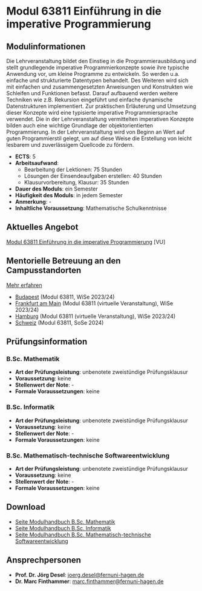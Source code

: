 # Modul 63811 Einführung in die imperative Programmierung

## Modulinformationen

Die Lehrveranstaltung bildet den Einstieg in die Programmierausbildung und stellt grundlegende imperative Programmierkonzepte sowie ihre typische Anwendung vor, um kleine Programme zu entwickeln. So werden u.a. einfache und strukturierte Datentypen behandelt. Des Weiteren wird sich mit einfachen und zusammengesetzten Anweisungen und Konstrukten wie Schleifen und Funktionen befasst. Darauf aufbauend werden weitere Techniken wie z.B. Rekursion eingeführt und einfache dynamische Datenstrukturen implementiert. Zur praktischen Erläuterung und Umsetzung dieser Konzepte wird eine typisierte imperative Programmiersprache verwendet. Die in der Lehrveranstaltung vermittelten imperativen Konzepte bilden auch eine wichtige Grundlage der objektorientierten Programmierung. In der Lehrveranstaltung wird von Beginn an Wert auf guten Programmierstil gelegt, um auf diese Weise die Erstellung von leicht lesbarem und zuverlässigem Quellcode zu fördern.

- **ECTS**: 5
- **Arbeitsaufwand**:
  - Bearbeitung der Lektionen: 75 Stunden
  - Lösungen der Einsendeaufgaben erstellen: 40 Stunden
  - Klausurvorbereitung, Klausur: 35 Stunden
- **Dauer des Moduls**: ein Semester
- **Häufigkeit des Moduls**: in jedem Semester
- **Anmerkung**: -
- **Inhaltliche Voraussetzung**: Mathematische Schulkenntnisse

## Aktuelles Angebot

[Modul 63811 Einführung in die imperative Programmierung](https://vu.fernuni-hagen.de/lvuweb/lvu/app/Kurs/63811) [VU]

## Mentorielle Betreuung an den Campusstandorten

[Mehr erfahren](#)

- [Budapest](https://www.fernuni-hagen.de/stz/budapest/betreuung/wise2324_63811.shtml) (Modul 63811, WiSe 2023/24)
- [Frankfurt am Main](https://www.fernuni-hagen.de/stz/frankfurt/betreuung/wise2324_63811virtuell.shtml) (Modul 63811 (virtuelle Veranstaltung), WiSe 2023/24)
- [Hamburg](https://www.fernuni-hagen.de/stz/hamburg/betreuung/wise2324_63811virtuell.shtml) (Modul 63811 (virtuelle Veranstaltung), WiSe 2023/24)
- [Schweiz](https://www.fernuni-hagen.de/stz/schweiz/betreuung/sose24_63811.shtml) (Modul 63811, SoSe 2024)

## Prüfungsinformation

### B.Sc. Mathematik

- **Art der Prüfungsleistung**: unbenotete zweistündige Prüfungsklausur
- **Voraussetzung**: keine
- **Stellenwert der Note**: -
- **Formale Voraussetzungen**: keine

### B.Sc. Informatik

- **Art der Prüfungsleistung**: unbenotete zweistündige Prüfungsklausur
- **Voraussetzung**: keine
- **Stellenwert der Note**: -
- **Formale Voraussetzungen**: keine

### B.Sc. Mathematisch-technische Softwareentwicklung

- **Art der Prüfungsleistung**: unbenotete zweistündige Prüfungsklausur
- **Voraussetzung**: keine
- **Stellenwert der Note**: -
- **Formale Voraussetzungen**: keine

## Download

- [Seite Modulhandbuch B.Sc. Mathematik](https://www.fernuni-hagen.de/mi/studium/module/pdf/module/bamath/ein_prog.pdf)
- [Seite Modulhandbuch B.Sc. Informatik](https://www.fernuni-hagen.de/mi/studium/module/pdf/module/bainf/ein_prog.pdf)
- [Seite Modulhandbuch B.Sc. Mathematisch-technische Softwareentwicklung](https://www.fernuni-hagen.de/mi/studium/module/pdf/module/bscmatse/ein_prog.pdf)

## Ansprechpersonen

- **Prof. Dr. Jörg Desel**: [joerg.desel@fernuni-hagen.de](mailto:joerg.desel@fernuni-hagen.de)
- **Dr. Marc Finthammer**: [marc.finthammer@fernuni-hagen.de](mailto:marc.finthammer@fernuni-hagen.de)
